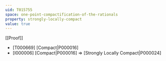 ```yaml
---
uid: T015755
space: one-point-compactification-of-the-rationals
property: strongly-locally-compact
value: true
---
```

[[Proof]]

* [T000669] [Compact|P000016]
* [I000006] [Compact|P000016] => [Strongly Locally Compact|P000024]

